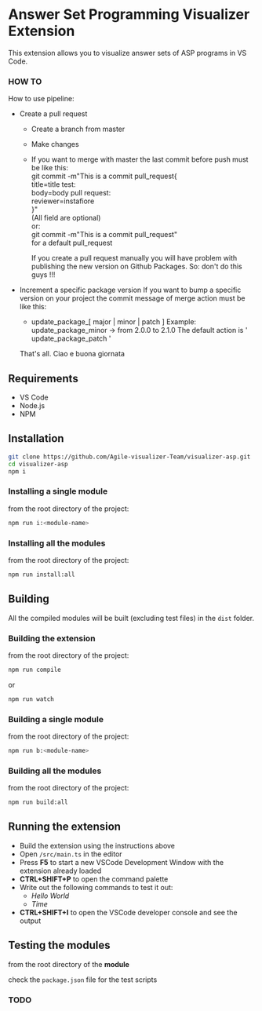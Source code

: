 # Answer Set Programming Visualizer Extension

This extension allows you to visualize answer sets of ASP programs in VS Code.

### HOW TO
How to use pipeline:
- Create a pull request
  - Create a branch from master
  - Make changes
  - If you want to merge with master the last commit before push must be like this:  
    git commit -m"This is a commit pull_request{  
      title=title test:  
      body=body pull request:  
      reviewer=instafiore  
    }"  
    (All field are optional)  
    or:  
      git commit -m"This is a commit pull_request"  
    for a default pull_request  
    
    If you create a pull request manually you will have problem with publishing the new version on Github Packages.
    So: don't do this guys !!!

- Increment a specific package version
  If you want to bump a specific version on your project the commit message of merge action must be like this:
    - update_package_[ major | minor | patch ]
  Example:
    update_package_minor -> from 2.0.0 to 2.1.0
  The default action is ' update_package_patch ' 

  That's all. Ciao e buona giornata

## Requirements

- VS Code
- Node.js
- NPM

## Installation

```bash
git clone https://github.com/Agile-visualizer-Team/visualizer-asp.git
cd visualizer-asp
npm i
```

### Installing a single module

from the root directory of the project:

```bash
npm run i:<module-name>
```

### Installing all the modules

from the root directory of the project:

```bash
npm run install:all
```

## Building

All the compiled modules will be built (excluding test files) in the `dist` folder.

### Building the extension

from the root directory of the project:

```bash
npm run compile
```

or

```bash
npm run watch
```

### Building a single module

from the root directory of the project:

```bash
npm run b:<module-name>
```

### Building all the modules

from the root directory of the project:

```bash
npm run build:all
```

## Running the extension

- Build the extension using the instructions above
- Open `/src/main.ts` in the editor
- Press **F5** to start a new VSCode Development Window with the extension already loaded
- **CTRL+SHIFT+P** to open the command palette
- Write out the following commands to test it out:
  - *Hello World*
  - *Time*
- **CTRL+SHIFT+I** to open the VSCode developer console and see the output

## Testing the modules

from the root directory of the **module**

check the `package.json` file for the test scripts

### TODO


